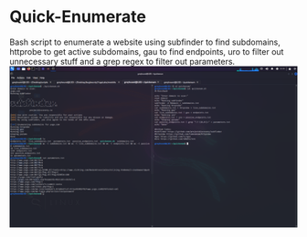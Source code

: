# Quick-Enumerate
Bash script to enumerate a website using subfinder to find subdomains, httprobe to get active subdomains, gau to find endpoints, uro to filter out unnecessary stuff and a grep regex to filter out parameters.
![image](https://github.com/a6thmfsin/Quick-Enumerate/blob/main/quickenum.png)
